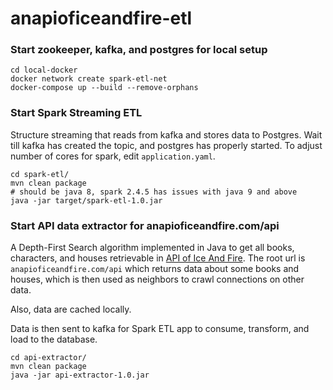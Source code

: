 # anapioficeandfire-etl

### Start zookeeper, kafka, and postgres for local setup

```
cd local-docker
docker network create spark-etl-net
docker-compose up --build --remove-orphans
```

### Start Spark Streaming ETL
Structure streaming that reads from kafka and stores data to Postgres.
Wait till kafka has created the topic, and postgres has properly started.
To adjust number of cores for spark, edit `application.yaml`.

``` 
cd spark-etl/
mvn clean package
# should be java 8, spark 2.4.5 has issues with java 9 and above
java -jar target/spark-etl-1.0.jar
```

### Start API data extractor for anapioficeandfire.com/api
A Depth-First Search algorithm implemented in Java to get all books, characters, and houses retrievable in [API of Ice And Fire](http://anapioficeandfire.com/). The root url is `anapioficeandfire.com/api` which returns data about some books and houses, which is then used as neighbors to crawl connections on other data.

Also, data are cached locally.

Data is then sent to kafka for Spark ETL app to consume, transform, and load to the database.

```
cd api-extractor/
mvn clean package
java -jar api-extractor-1.0.jar
```
